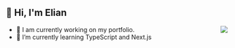 👋 **Hi, I'm Elian** 
---
<a href="https://youtu.be/RH5-F926Z0M?si=BaSV7OWDZyP-CXTl">
<img align="right" src="https://github-readme-stats.vercel.app/api/top-langs/?username=elianoli&theme=dracula" />
</a>


- 🔭 I am currently working on my portfolio.
- 🌱 I’m currently learning TypeScript and Next.js

<!--
**elianoli/elianoli** is a ✨ _special_ ✨ repository because its `README.md` (this file) appears on your GitHub profile.

Here are some ideas to get you started:

- 🔭 I’m currently working on ...
- 🌱 I’m currently learning ...
- 👯 I’m looking to collaborate on ...
- 🤔 I’m looking for help with ...
- 💬 Ask me about ...
- 📫 How to reach me: ...
- 😄 Pronouns: ...
- ⚡ Fun fact: ...
-->
